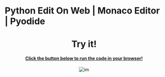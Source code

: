 # Python Edit On Web | Monaco Editor | Pyodide


<div align="center">

# Try it!
#### [Click the button below to run the code in your browser!](https://watchakorn-18k.github.io/python-editor-on-browser/)
![im](https://media.discordapp.net/attachments/581018943041306641/1214619714228326420/image.png?ex=65f9c5c2&is=65e750c2&hm=8f87303b963670cc1577f1aca36f8e726db67aa2a8a251e156aa4bcbf4854a86&=&format=webp&quality=lossless&width=1348&height=670)

</div>
